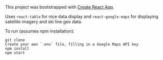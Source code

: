 This project was bootstrapped with [Create React App](https://github.com/facebookincubator/create-react-app).

Uses `react-table` for nice data display and `react-google-maps` for displaying satellite imagery and ski line geo data.

To run (assumes npm installation):

    git clone
    Create your own `.env` file, filling in a Google Maps API key
    npm install
    npm start
